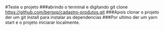#Teste o projeto 
###abrindo o terminal e digitando git clone https://github.com/bergxp/cadastro-produtos.git
###Apois clonar o projeto der um git install para instalar as dependencias
###Por ultimo der um yarn start e o projeto iniciarar localmente.

